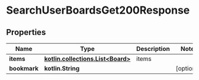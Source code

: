 
# SearchUserBoardsGet200Response

## Properties
| Name | Type | Description | Notes |
| ------------ | ------------- | ------------- | ------------- |
| **items** | [**kotlin.collections.List&lt;Board&gt;**](Board.md) | items |  |
| **bookmark** | **kotlin.String** |  |  [optional] |



